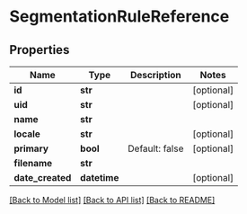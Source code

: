# SegmentationRuleReference

## Properties
Name | Type | Description | Notes
------------ | ------------- | ------------- | -------------
**id** | **str** |  | [optional] 
**uid** | **str** |  | [optional] 
**name** | **str** |  | 
**locale** | **str** |  | [optional] 
**primary** | **bool** | Default: false | [optional] 
**filename** | **str** |  | 
**date_created** | **datetime** |  | [optional] 

[[Back to Model list]](../README.md#documentation-for-models) [[Back to API list]](../README.md#documentation-for-api-endpoints) [[Back to README]](../README.md)

